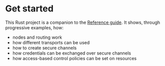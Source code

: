 # Get started

This Rust project is a companion to the [Reference guide](https://docs.ockam.io/reference/command/nodes).
It shows, through progressive examples, how:

 - nodes and routing work
 - how different transports can be used
 - how to create secure channels
 - how credentials can be exchanged over secure channels
 - how access-based control policies can be set on resources
